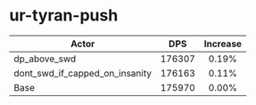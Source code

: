# ur-tyran-push
| Actor | DPS | Increase |
|---|:---:|:---:|
|dp_above_swd|176307|0.19%|
|dont_swd_if_capped_on_insanity|176163|0.11%|
|Base|175970|0.00%|
